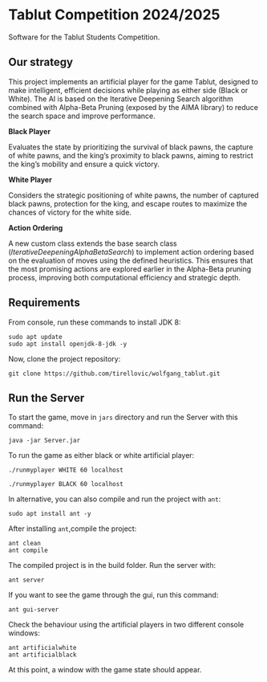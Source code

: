 # Tablut Competition 2024/2025
Software for the Tablut Students Competition.

## Our strategy

This project implements an artificial player for the game Tablut, designed to make intelligent, efficient decisions while playing as either side (Black or White). The AI is based on the Iterative Deepening Search algorithm combined with Alpha-Beta Pruning (exposed by the AIMA library) to reduce the search space and improve performance.

**Black Player**

Evaluates the state by prioritizing the survival of black pawns, the capture of white pawns, and the king’s proximity to black pawns, aiming to restrict the king’s mobility and ensure a quick victory.

**White Player**

Considers the strategic positioning of white pawns, the number of captured black pawns, protection for the king, and escape routes to maximize the chances of victory for the white side.

**Action Ordering**

A new custom class extends the base search class (*IterativeDeepeningAlphaBetaSearch*) to implement action ordering based on the evaluation of moves using the defined heuristics. This ensures that the most promising actions are explored earlier in the Alpha-Beta pruning process, improving both computational efficiency and strategic depth.

## Requirements

From console, run these commands to install JDK 8:

```
sudo apt update
sudo apt install openjdk-8-jdk -y
```

Now, clone the project repository:

```
git clone https://github.com/tirellovic/wolfgang_tablut.git
```

## Run the Server

To start the game, move in `jars` directory and run the Server with this command:
```
java -jar Server.jar
```

To run the game as either black or white artificial player:

```
./runmyplayer WHITE 60 localhost
```
```
./runmyplayer BLACK 60 localhost
```

In alternative, you can also compile and run the project with `ant`:
```
sudo apt install ant -y
```

After installing `ant`,compile the project:
```
ant clean
ant compile
```
The compiled project is in the build folder. Run the server with:
```
ant server
```
If you want to see the game through the gui, run this command:
```
ant gui-server
```
Check the behaviour using the artificial players in two different console windows:
```
ant artificialwhite
ant artificialblack
```
At this point, a window with the game state should appear.
